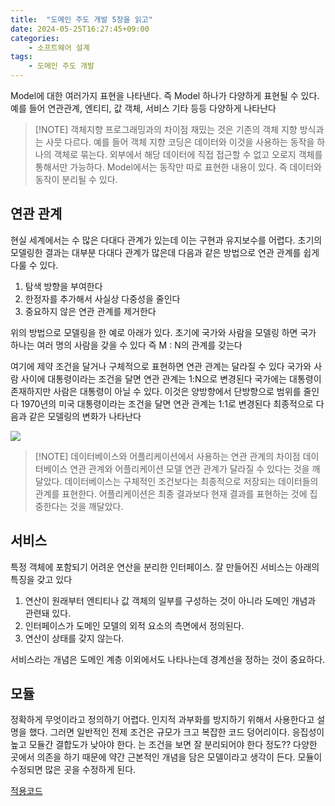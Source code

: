 ```yaml
---
title:  "도메인 주도 개발 5장을 읽고"
date: 2024-05-25T16:27:45+09:00
categories: 
    - 소프트웨어 설계
tags:
    - 도메인 주도 개발
---
```


Model에 대한 여러가지 표현을 나타낸다. 즉 Model 하나가 다양하게 표현될 수 있다. 예를 들어 연관관계, 엔티티, 값 객체, 서비스 기타 등등 다양하게 나타난다

> [!NOTE] 객체지향 프로그래밍과의 차이점
> 재밌는 것은 기존의 객체 지향 방식과는 사뭇 다르다. 예를 들어 객체 지향 코딩은 데이터와 이것을 사용하는 동작을 하나의 객체로 묶는다. 외부에서 해당 데이터에 직접 접근할 수 없고 오로지 객체를 통해서만 가능하다. Model에서는 동작만 따로 표현한 내용이 있다. 즉 데이터와 동작이 분리될 수 있다.
## 연관 관계
현실 세계에서는 수 많은 다대다 관계가 있는데 이는 구현과 유지보수를 어렵다. 초기의 모델링한 결과는 대부분 다대다 관계가 많은데 다음과 같은 방법으로 연관 관계를 쉽게 다룰 수 있다.

1. 탐색 방향을 부여한다
2. 한정자를 추가해서 사실상 다중성을 줄인다
3. 중요하지 않은 연관 관계를 제거한다


위의 방법으로 모델링을 한 예로 아래가 있다.
초기에 국가와 사람을  모델링 하면 국가 하나는 여러 명의 사람을 갖을 수 있다
즉 M : N의 관계를 갖는다

여기에 제약 조건을 달거나 구체적으로 표현하면 연관 관계는 달라질 수 있다
국가와 사람 사이에 대통령이라는 조건을 달면 연관 관계는 1:N으로 변경된다
국가에는 대통령이 존재하지만 사람은 대통령이 아닐 수 있다. 
이것은 양방향에서 단방향으로 범위를 줄인다
1970년의 미국 대통령이라는 조건을 달면 연관 관계는 1:1로 변경된다
최종적으로 다음과 같은 모델링의 변화가 나타난다

![](https://i.imgur.com/xtv60SF.png)


> [!NOTE] 데이터베이스와 어플리케이션에서 사용하는 연관 관계의 차이점
> 데이터베이스 연관 관계와 어플리케이션 모델 연관 관계가 달라질 수 있다는 것을 깨달았다.  데이터베이스는 구체적인 조건보다는 최종적으로 저장되는 데이터들의 관계를 표현한다. 어플리케이션은 최종 결과보다 현재 결과를 표현하는 것에 집중한다는 것을 깨달았다.


## 서비스
특정 객체에 포함되기 어려운 연산을 분리한 인터페이스. 잘 만들어진 서비스는 아래의 특징을 갖고 있다
1. 연산이 원래부터 엔티티나 값 객체의 일부를 구성하는 것이 아니라 도메인 개념과 관련돼 있다.
2. 인터페이스가 도메인 모델의 외적 요소의 측면에서 정의된다.
3. 연산이 상태를 갖지 않는다.

서비스라는 개념은 도메인 계층 이외에서도 나타나는데 경계선을 정하는 것이 중요하다.


## 모듈
정확하게 무엇이라고 정의하기 어렵다. 
인지적 과부화를 방지하기 위해서 사용한다고 설명을 했다.
그러면 일반적인 전제 조건은 규모가 크고 복잡한 코드 덩어리이다.
응집성이 높고 모듈간 결합도가 낮아야 한다. 는 조건을 보면 잘 분리되어야 한다 정도??
다양한 곳에서 의존을 하기 때문에 약간 근본적인 개념을 담은 모델이라고 생각이 든다.
모듈이 수정되면 많은 곳을 수정하게 된다.

[적용코드](https://github.com/dimsssss/with-ddd)
